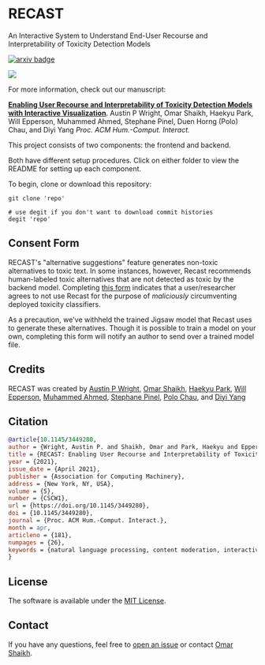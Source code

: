 # RECAST

An Interactive System to Understand End-User Recourse and Interpretability of Toxicity Detection Models

[![arxiv badge](https://img.shields.io/badge/arXiv-2102.04427-red)](https://arxiv.org/abs/2102.04427)

<img src="https://i.imgur.com/0H0sm6l.png" style="max-width:100%;">

For more information, check out our manuscript:

[**Enabling User Recourse and Interpretability of Toxicity Detection Models with Interactive Visualization**](https://arxiv.org/abs/2102.04427).
Austin P Wright, Omar Shaikh, Haekyu Park, Will Epperson, Muhammed Ahmed, Stephane Pinel, Duen Horng (Polo) Chau, and Diyi Yang 
*Proc. ACM Hum.-Comput. Interact.*

This project consists of two components: the frontend and backend.

Both have different setup procedures. Click on either folder to view the README for setting up each component.

To begin, clone or download this repository:

```
git clone 'repo'

# use degit if you don't want to download commit histories
degit 'repo'
```

## Consent Form

RECAST's "alternative suggestions" feature generates non-toxic alternatives to toxic text. In some instances, however, Recast recommends human-labeled toxic alternatives that are not detected as toxic by the backend model. Completing [this form](https://forms.gle/aNdrZ5TSNnG9WLSb9) indicates that a user/researcher agrees to not use Recast for the purpose of *maliciously* circumventing deployed toxicity classifiers. 

As a precaution, we've withheld the trained Jigsaw model that Recast uses to generate these alternatives. Though it is possible to train a model on your own, completing this form will notify an author to send over a trained model file.

## Credits

RECAST was created by 
<a href="https://www.austinpwright.com/">Austin P Wright</a>,
<a href="https://oshaikh.com/">Omar Shaikh</a>,
<a href="https://haekyu.com/">Haekyu Park</a>,
<a href="https://willepperson.com/">Will Epperson</a>,
<a href="https://www.linkedin.com/in/mahmed13/">Muhammed Ahmed</a>,
<a href="https://www.linkedin.com/in/spinel/">Stephane Pinel</a>, 
<a href="https://www.cc.gatech.edu/~dchau/">Polo Chau</a>, and 
<a href="https://www.cc.gatech.edu/~dyang888/">Diyi Yang</a>


## Citation

```bibTeX
@article{10.1145/3449280,
author = {Wright, Austin P. and Shaikh, Omar and Park, Haekyu and Epperson, Will and Ahmed, Muhammed and Pinel, Stephane and Chau, Duen Horng (Polo) and Yang, Diyi},
title = {RECAST: Enabling User Recourse and Interpretability of Toxicity Detection Models with Interactive Visualization},
year = {2021},
issue_date = {April 2021},
publisher = {Association for Computing Machinery},
address = {New York, NY, USA},
volume = {5},
number = {CSCW1},
url = {https://doi.org/10.1145/3449280},
doi = {10.1145/3449280},
journal = {Proc. ACM Hum.-Comput. Interact.},
month = apr,
articleno = {181},
numpages = {26},
keywords = {natural language processing, content moderation, interactive visualization, toxicity detection, intervention}
}
```

## License

The software is available under the [MIT License](https://github.com/poloclub/RECAST/blob/master/LICENSE).

## Contact

If you have any questions, feel free to [open an issue](https://github.com/poloclub/RECAST/issues/new/choose) or contact [Omar Shaikh](https://oshaikh.com).
